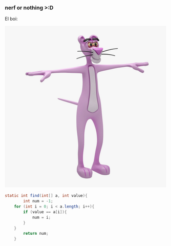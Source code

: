
### nerf or nothing >:D
El boi:

![alt text](https://raw.githubusercontent.com/Yoiter/yoiter.github.io/master/pink_panther_rigged_tpose_3d_model_c4d_max_obj_fbx_ma_lwo_3ds_3dm_stl_2027392_o.jpg)

```java
static int find(int[] a, int value){
        int num = -1;
    for (int i = 0; i < a.length; i++){
        if (value == a[i]){
            num = i;
        }
    }
        return num;
    }
```
